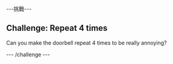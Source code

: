 \---挑戰\---

## Challenge: Repeat 4 times

Can you make the doorbell repeat 4 times to be really annoying?

\--- /challenge \---